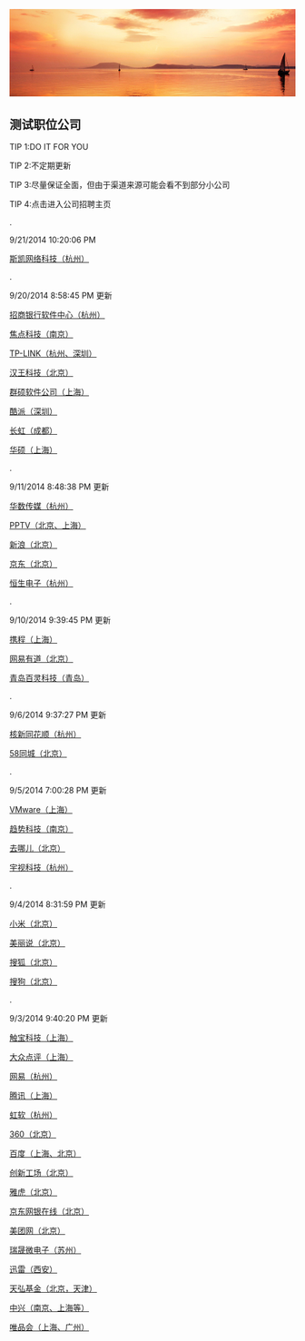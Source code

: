 ![](images/head.jpg)

## 测试职位公司 ##

TIP 1:DO IT FOR YOU

TIP 2:不定期更新

TIP 3:尽量保证全面，但由于渠道来源可能会看不到部分小公司

TIP 4:点击进入公司招聘主页

.

9/21/2014 10:20:06 PM 

[斯凯网络科技（杭州）](http://campus.51job.com/skymobi2015/job.htm)

.

9/20/2014 8:58:45 PM 更新

[招商银行软件中心（杭州）](http://career.cmbchina.com/Campus/Campus.aspx?branch=0755b)


[焦点科技（南京）](http://www.dajie.com/corp/1004441/project/36263)

[TP-LINK（杭州、深圳）](http://tp-link.zhaopin.com/jobs_1.html)

[汉王科技（北京）](http://campus.dajie.com/project/catch/36117)

[群硕软件公司（上海）](http://www.dajie.com/corp/1001757/custom/campus/innerLink/26416924)

[酷派（深圳）](http://campus.coolpad.com/index.php?c=schoolRecruitment&f=jobPosition&cate=researchDevelope&id=daQ=)

[长虹（成都）](http://www.changhong.com.cn/xiaoyuanzhaopin.htm)

[华硕（上海）](http://asus.zhaopin.com/campus2.html)

.

9/11/2014 8:48:38 PM 更新

[华数传媒（杭州）](http://www.dajie.com/corp/1000081/custom/campus/innerLink/26436764)

[PPTV（北京、上海）](http://www.dajie.com/corp/1011725/project/34867?f_fid=139199192&f_type=53&f_actorId=1011725&f_category=hotnewsfeed&f_view=0)

[新浪（北京）](http://career.sina.com.cn/)

[京东（北京）](http://www.jd-campus.com/jingdong/joblist/jdcampus/list)

[恒生电子（杭州）](http://campus.51job.com/hundsun/jobs.htm)

.

9/10/2014 9:39:45 PM 更新

[携程（上海）](http://techshow.ctrip.com/campus/campus-te.php)

[网易有道（北京）](http://campus.youdao.com/campus/post_list.php?t1=campus)

[青岛百灵科技（青岛）](http://www.dajie.com/corp/1003240/project/35120)

.

9/6/2014 9:37:27 PM 更新

[核新同花顺（杭州）](http://job.10jqka.com.cn/school.html)

[58同城（北京）](http://www.dajie.com/corp/1000104/applyanalysis/apply/35017)

.

9/5/2014 7:00:28 PM 更新

[VMware（上海）](http://www.dajie.com/corp/1001243/custom/campus/innerLink/25829782)

[趋势科技（南京）](http://www.dajie.com/corp/1001803/custom/campus/innerLink/4012046)

[去哪儿（北京）](http://campus.qunar.com/main.html#forthPage/slide3)

[宇视科技（杭州）](http://www.uniview.com/About_Us/JOB/Campus/)

.

9/4/2014 8:31:59 PM 更新

[小米（北京）](http://hr.xiaomi.com/campus/view/307)

[美丽说（北京）](http://my.yingjiesheng.com/job_430525.html)

[搜狐（北京）](http://www.sohucampus.com/sohu/index)

[搜狗（北京）](http://campus.sogou.com/sogou/career_talk)

.

9/3/2014 9:40:20 PM 更新

[触宝科技（上海）](http://www.chubao.cn/jobs/jobs.html)

[大众点评（上海）](http://campus.dianping.com/#!/fresh/position)

[网易（杭州）](http://campus.163.com/queryPosition.do?rms=0)

[腾讯（上海）](http://join.qq.com/post.php?zwl=27)

[虹软（杭州）](http://job.arcsoft.com.cn/)

[360（北京）](http://campus.360.cn/2015/grad.html)

[百度（上海、北京）](http://talent.baidu.com/baidu/web/templet1000/index/corpwebPosition1000baidu!getPostListByConditionBaidu?pc.currentPage=2&pc.rowSize=10&releaseTime=0&keyWord=&positionType=0&trademark=1&workPlaceCode=0%2F4%2F10%2F11&positionName=&recruitType=1&brandCode=1&searchType=1&workPlaceNameV=&positionTypeV=0&keyWordV=)

[创新工场（北京）](http://www.chuangxin.com/recruit/campus/4879.html)

[雅虎（北京）](http://yahoo.51campus.com.cn/CampusApply/jobs5.html)

[京东网银在线（北京）](http://special.zhaopin.com/bj/campus/2014/bj/wyzx082285/joblist.htm)

[美团网（北京）](http://campus.meituan.com/index/jobs/5)

[瑞晟微电子（苏州）](http://www.realsil.com.cn/Employment/CampusRecruitment/Positions/tabid/144/language/zh-CN/Default.aspx)

[迅雷（西安）](http://campus.xunlei.com/)

[天弘基金（北京，天津）](http://thfund.zhiye.com/zpdetail/350002718?r=&p=1^10&c=&d=&k=)

[中兴（南京、上海等）](http://job.zte.com.cn/News/zpdt/201408/t20140815_426384.html)

[唯品会（上海、广州）](http://campus.chinahr.com/2014/pages/vip/jobs.asp)
